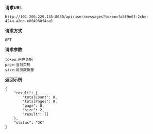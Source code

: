  
 **请求URL**  
     
    http://101.200.229.135:8080/api/user/messages?token=fa3f9e6f-2cbe-424a-a2ec-e804960f4aa1
    
 **请求方式**  
    
    GET  
 **请求参数**  
     
    token:用户凭据
    page:当前页码
    size:每页数据量
    
 **返回示例**  

    {
        "result": {
            "totalCount": 0,
            "totalPages": 0,
            "page": 0,
            "size": 2,
            "result": []
        },
        "status": "OK"
    }
